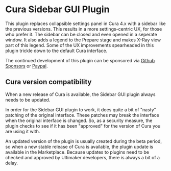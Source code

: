 # Cura Sidebar GUI Plugin

This plugin replaces collapsible settings panel in Cura 4.x with a sidebar like the previous versions. This results in a more settings-centric UX, for those who prefer it. The sidebar can be closed and even opened in a seperate window. It also adds a legend to the Prepare stage and makes X-Ray view part of this legend. Some of the UX improvements spearheaded in this plugin trickle down to the default Cura interface.

The continued development of this plugin can be sponsored via [Github Sponsors](https://github.com/sponsors/fieldofview) or [Paypal](https://www.paypal.me/fieldofview).

## Cura version compatibility

When a new release of Cura is available, the Sidebar GUI plugin always needs to be updated.

In order for the Sidebar GUI plugin to work, it does quite a bit of "nasty" patching of the original interface. These patches may break the interface when the original interface is changed. So, as a security measure, the plugin checks to see if it has been "approved" for the version of Cura you are using it with.

An updated version of the plugin is usually created during the beta period, so when a new stable release of Cura is available, the plugin update is available in the Marketplace. Because updates to plugins need to be checked and approved by Ultimaker developers, there is always a bit of a delay.
